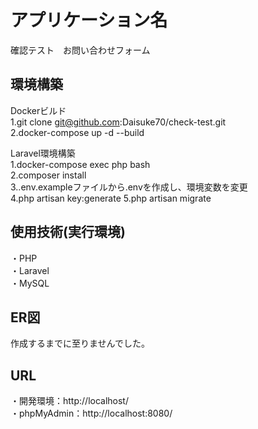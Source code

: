 # アプリケーション名
確認テスト　お問い合わせフォーム

## 環境構築
Dockerビルド  
1.git clone git@github.com:Daisuke70/check-test.git  
2.docker-compose up -d --build  

Laravel環境構築  
1.docker-compose exec php bash  
2.composer install  
3..env.exampleファイルから.envを作成し、環境変数を変更  
4.php artisan key:generate 
5.php artisan migrate  

## 使用技術(実行環境)  
・PHP  
・Laravel  
・MySQL  


## ER図
作成するまでに至りませんでした。  


## URL
・開発環境：http://localhost/  
・phpMyAdmin：http://localhost:8080/
